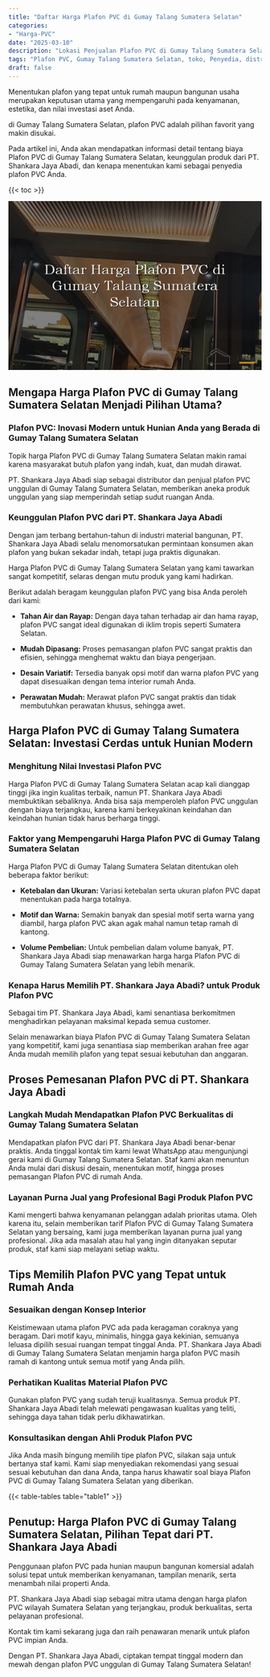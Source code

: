 ```yaml
---
title: "Daftar Harga Plafon PVC di Gumay Talang Sumatera Selatan"
categories: 
- "Harga-PVC"
date: "2025-03-10"
description: "Lokasi Penjualan Plafon PVC di Gumay Talang Sumatera Selatan untuk rumah, office, dan ritel. Material terbaik, beragam motif, warna menarik, dengan layanan pemasangan ditangani oleh teknisi profesional dan garansi resmi!|Layanan penjualan Plafon PVC di Gumay Talang Sumatera Selatan bagi keperluan tempat tinggal, kantor, maupun ritel, dengan produk unggulan dan penempatan oleh teknisi profesional dan garansi resmi.|Solusi Plafon PVC di Gumay Talang Sumatera Selatan yang terbukti untuk hunian, perkantoran, dan ritel, bersama panel unggulan dan instalasi oleh tenaga ahli berpengalaman dan jaminan resmi.|Distribusi Plafon PVC di Gumay Talang Sumatera Selatan bagi rumah, office, serta toko, dengan panel berkualitas dan instalasi ditangani oleh teknisi ahli, disertai beserta garansi resmi.}"
tags: "Plafon PVC, Gumay Talang Sumatera Selatan, toko, Penyedia, distributor"
draft: false
---
```


Menentukan plafon yang tepat untuk rumah maupun bangunan usaha merupakan keputusan utama yang mempengaruhi pada kenyamanan, estetika, dan nilai investasi aset Anda.

di Gumay Talang Sumatera Selatan, plafon PVC adalah pilihan favorit yang makin disukai.

Pada artikel ini, Anda akan mendapatkan informasi detail tentang biaya Plafon PVC di Gumay Talang Sumatera Selatan, keunggulan produk dari PT. Shankara Jaya Abadi, dan kenapa menentukan kami sebagai penyedia plafon PVC Anda.

{{< toc >}}

![Daftar Harga Plafon PVC di Gumay Talang Sumatera Selatan](/images/Harga-PVC/Daftar-Harga-Plafon-PVC-di-Gumay-Talang-Sumatera-Selatan.png)


## Mengapa Harga Plafon PVC di Gumay Talang Sumatera Selatan Menjadi Pilihan Utama?

### Plafon PVC: Inovasi Modern untuk Hunian Anda yang Berada di Gumay Talang Sumatera Selatan

Topik harga Plafon PVC di Gumay Talang Sumatera Selatan makin ramai karena masyarakat butuh plafon yang indah, kuat, dan mudah dirawat.

PT. Shankara Jaya Abadi siap sebagai distributor dan penjual plafon PVC unggulan di Gumay Talang Sumatera Selatan, memberikan aneka produk unggulan yang siap memperindah setiap sudut ruangan Anda.

### Keunggulan Plafon PVC dari PT. Shankara Jaya Abadi

Dengan jam terbang bertahun-tahun di industri material bangunan, PT. Shankara Jaya Abadi selalu menomorsatukan permintaan konsumen akan plafon yang bukan sekadar indah, tetapi juga praktis digunakan.

Harga Plafon PVC di Gumay Talang Sumatera Selatan yang kami tawarkan sangat kompetitif, selaras dengan mutu produk yang kami hadirkan.

Berikut adalah beragam keunggulan plafon PVC yang bisa Anda peroleh dari kami:

- **Tahan Air dan Rayap:** Dengan daya tahan terhadap air dan hama rayap, plafon PVC sangat ideal digunakan di iklim tropis seperti Sumatera Selatan.

- **Mudah Dipasang:** Proses pemasangan plafon PVC sangat praktis dan efisien, sehingga menghemat waktu dan biaya pengerjaan.

- **Desain Variatif:** Tersedia banyak opsi motif dan warna plafon PVC yang dapat disesuaikan dengan tema interior rumah Anda.

- **Perawatan Mudah:** Merawat plafon PVC sangat praktis dan tidak membutuhkan perawatan khusus, sehingga awet.

## Harga Plafon PVC di Gumay Talang Sumatera Selatan: Investasi Cerdas untuk Hunian Modern

### Menghitung Nilai Investasi Plafon PVC

Harga Plafon PVC di Gumay Talang Sumatera Selatan acap kali dianggap tinggi jika ingin kualitas terbaik, namun PT. Shankara Jaya Abadi membuktikan sebaliknya. Anda bisa saja memperoleh plafon PVC unggulan dengan biaya terjangkau, karena kami berkeyakinan keindahan dan keindahan hunian tidak harus berharga tinggi.

### Faktor yang Mempengaruhi Harga Plafon PVC di Gumay Talang Sumatera Selatan

Harga Plafon PVC di Gumay Talang Sumatera Selatan ditentukan oleh beberapa faktor berikut:

- **Ketebalan dan Ukuran:** Variasi ketebalan serta ukuran plafon PVC dapat menentukan pada harga totalnya.

- **Motif dan Warna:** Semakin banyak dan spesial motif serta warna yang diambil, harga plafon PVC akan agak mahal namun tetap ramah di kantong.

- **Volume Pembelian:** Untuk pembelian dalam volume banyak, PT. Shankara Jaya Abadi siap menawarkan harga harga Plafon PVC di Gumay Talang Sumatera Selatan yang lebih menarik.

### Kenapa Harus Memilih PT. Shankara Jaya Abadi? untuk Produk Plafon PVC

Sebagai tim PT. Shankara Jaya Abadi, kami senantiasa berkomitmen menghadirkan pelayanan maksimal kepada semua customer.

Selain menawarkan biaya Plafon PVC di Gumay Talang Sumatera Selatan yang kompetitif, kami juga senantiasa siap memberikan arahan free agar Anda mudah memilih plafon yang tepat sesuai kebutuhan dan anggaran.

## Proses Pemesanan Plafon PVC di PT. Shankara Jaya Abadi

### Langkah Mudah Mendapatkan Plafon PVC Berkualitas di Gumay Talang Sumatera Selatan

Mendapatkan plafon PVC dari PT. Shankara Jaya Abadi benar-benar praktis. Anda tinggal kontak tim kami lewat WhatsApp atau mengunjungi gerai kami di Gumay Talang Sumatera Selatan. Staf kami akan menuntun Anda mulai dari diskusi desain, menentukan motif, hingga proses pemasangan Plafon PVC di rumah Anda.

### Layanan Purna Jual yang Profesional Bagi Produk Plafon PVC

Kami mengerti bahwa kenyamanan pelanggan adalah prioritas utama. Oleh karena itu, selain memberikan tarif Plafon PVC di Gumay Talang Sumatera Selatan yang bersaing, kami juga memberikan layanan purna jual yang profesional. Jika ada masalah atau hal yang ingin ditanyakan seputar produk, staf kami siap melayani setiap waktu.

## Tips Memilih Plafon PVC yang Tepat untuk Rumah Anda

### Sesuaikan dengan Konsep Interior

Keistimewaan utama plafon PVC ada pada keragaman coraknya yang beragam. Dari motif kayu, minimalis, hingga gaya kekinian, semuanya leluasa dipilih sesuai ruangan tempat tinggal Anda. PT. Shankara Jaya Abadi di Gumay Talang Sumatera Selatan menjamin harga plafon PVC masih ramah di kantong untuk semua motif yang Anda pilih.

### Perhatikan Kualitas Material Plafon PVC

Gunakan plafon PVC yang sudah teruji kualitasnya. Semua produk PT. Shankara Jaya Abadi telah melewati pengawasan kualitas yang teliti, sehingga daya tahan tidak perlu dikhawatirkan.

### Konsultasikan dengan Ahli Produk Plafon PVC

Jika Anda masih bingung memilih tipe plafon PVC, silakan saja untuk bertanya staf kami. Kami siap menyediakan rekomendasi yang sesuai sesuai kebutuhan dan dana Anda, tanpa harus khawatir soal biaya Plafon PVC di Gumay Talang Sumatera Selatan yang diberikan.

{{< table-tables table="table1" >}}

## Penutup: Harga Plafon PVC di Gumay Talang Sumatera Selatan, Pilihan Tepat dari PT. Shankara Jaya Abadi

Penggunaan plafon PVC pada hunian maupun bangunan komersial adalah solusi tepat untuk memberikan kenyamanan, tampilan menarik, serta menambah nilai properti Anda.

PT. Shankara Jaya Abadi siap sebagai mitra utama dengan harga plafon PVC wilayah Sumatera Selatan yang terjangkau, produk berkualitas, serta pelayanan profesional.

Kontak tim kami sekarang juga dan raih penawaran menarik untuk plafon PVC impian Anda.

Dengan PT. Shankara Jaya Abadi, ciptakan tempat tinggal modern dan mewah dengan plafon PVC unggulan di Gumay Talang Sumatera Selatan!